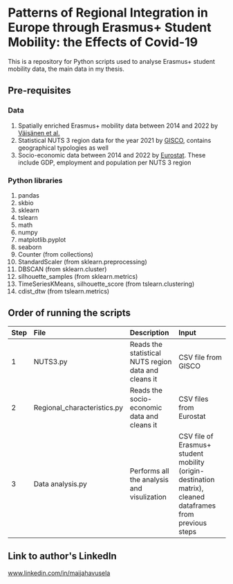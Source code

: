 # Patterns of Regional Integration in Europe through Erasmus+ Student Mobility: the Effects of Covid-19

This is a repository for Python scripts used to analyse Erasmus+ student mobility data, the main data in my thesis.

## Pre-requisites

### Data
1. Spatially enriched Erasmus+ mobility data between 2014 and 2022 by [Väisänen et al.](https://doi.org/10.1038/s41597-025-04789-0)
2. Statistical NUTS 3 region data for the year 2021 by [GISCO](https://ec.europa.eu/eurostat/web/gisco/geodata/statistical-units/territorial-units-statistics), contains geographical typologies as well
3. Socio-economic data between 2014 and 2022 by [Eurostat](https://ec.europa.eu/eurostat/data/database). These include GDP, employment and population per NUTS 3 region

### Python libraries
1. pandas
2. skbio
3. sklearn
4. tslearn
5. math
6. numpy
7. matplotlib.pyplot
8. seaborn
9. Counter (from collections)
10. StandardScaler (from sklearn.preprocessing)
12. DBSCAN (from sklearn.cluster)
12. silhouette_samples (from sklearn.metrics)
13. TimeSeriesKMeans, silhouette_score (from tslearn.clustering)
14. cdist_dtw (from tslearn.metrics)

## Order of running the scripts

| Step   | File     | Description | Input |
| :----- | :------ | :--------- | :--- |
| 1      |   NUTS3.py  | Reads the statistical NUTS region data and cleans it     |    CSV file from GISCO  |
| 2      |   Regional_characteristics.py   | Reads the socio-economic data and cleans it       |   CSV files from Eurostat   |
| 3      |  Data analysis.py   | Performs all the analysis and visulization       |   CSV file of Erasmus+ student mobility (origin-destination matrix), cleaned dataframes from previous steps   |




## Link to author's LinkedIn
www.linkedin.com/in/maijahavusela


```python

```
